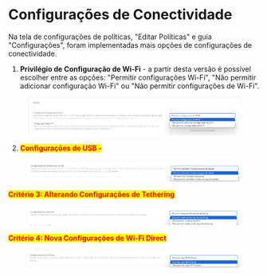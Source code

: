 # Configurações de Conectividade

Na tela de configurações de políticas, "Editar Políticas" e guia "Configurações",  foram implementadas mais opções de configurações de conectividade. &#x20;

1. **Privilégio de Configuração de Wi-Fi** - a partir desta versão é possível escolher entre as opções: "Permitir configurações Wi-Fi", "Não permitir adicionar configuração Wi-Fi" ou "Não permitir configurações de Wi-Fi".&#x20;

<figure><img src="../../.gitbook/assets/image (102).png" alt=""><figcaption></figcaption></figure>

2. <mark style="color:red;">**Configurações de USB -**</mark>&#x20;

<figure><img src="../../.gitbook/assets/image (103).png" alt=""><figcaption></figcaption></figure>

<mark style="color:red;">**Critério 3: Alterando Configurações de Tethering**</mark>

<figure><img src="../../.gitbook/assets/image (104).png" alt=""><figcaption></figcaption></figure>

<mark style="color:red;">**Critério 4: Nova Configurações de Wi-Fi Direct**</mark>

<figure><img src="../../.gitbook/assets/image (105).png" alt=""><figcaption></figcaption></figure>
